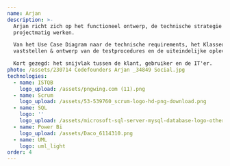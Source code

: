 ```yaml
---
name: Arjan
description: >-
  Arjan richt zich op het functioneel ontwerp, de technische strategie en het
  projectmatig werken.  

  Van het Use Case Diagram naar de technische requirements, het Klassediagram,
  vaststellen & ontwerp van de testprocedures en de uiteindelijke oplevering.

  Kort gezegd: het snijvlak tussen de klant, gebruiker en de IT'er. 
photo: /assets/230714 Codefounders Arjan _34849 Social.jpg
technologies:
  - name: ISTQB
    logo_upload: /assets/pngwing.com (11).png
  - name: Scrum
    logo_upload: /assets/53-539760_scrum-logo-hd-png-download.png
  - name: SQL
    logo: ''
    logo_upload: /assets/microsoft-sql-server-mysql-database-logo-others-small.png
  - name: Power Bi
    logo_upload: /assets/Daco_6114310.png
  - name: UML
    logo: uml_light
order: 4
---
```

























